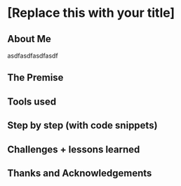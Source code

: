 # [Replace this with your title]

## About Me
asdfasdfasdfasdf

## The Premise

## Tools used

## Step by step (with code snippets)

## Challenges + lessons learned

## Thanks and Acknowledgements
